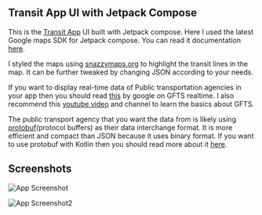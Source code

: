 
## Transit App UI with Jetpack Compose

This is the [Transit App](https://transitapp.com) UI built with Jetpack compose. 
Here I used the latest Google maps SDK for Jetpack compose. You can read it documentation [here](https://developers.google.com/maps/documentation/android-sdk/maps-compose).

I styled the maps using [snazzymaps.org](https://snazzymaps.com/) to highlight the transit lines in the map. It can be further tweaked by changing JSON according to your needs. 

If you want to display real-time data of Public transportation agencies in your app then you should read [this](https://developers.google.com/transit/gtfs-realtime?hl=en) by google on GFTS realtime. I also recommend this [youtube video](https://www.youtube.com/watch?v=8OQKHhu1VgQ) and channel to learn the basics about GFTS.

The public transport agency that you want the data from is likely using [protobuf](https://protobuf.dev/)(protocol buffers) as their data interchange format. It is more efficient and compact than JSON because it uses binary format. If you want to use protobuf with Kotlin then you should read more about it [here](https://kotlinlang.org/api/kotlinx.serialization/kotlinx-serialization-protobuf/kotlinx.serialization.protobuf/-proto-buf/).



## Screenshots

![App Screenshot](https://i.ibb.co/jv1Sz9N/Screenshot-20230219-193135.png)



![App Screenshot2](https://i.ibb.co/MnBXdXL/Screenshot-20230219-193219.png)


